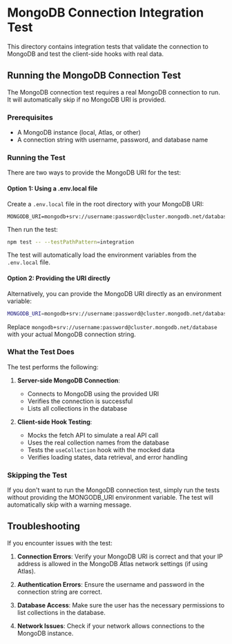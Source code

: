 # MongoDB Connection Integration Test

This directory contains integration tests that validate the connection to MongoDB and test the client-side hooks with real data.

## Running the MongoDB Connection Test

The MongoDB connection test requires a real MongoDB connection to run. It will automatically skip if no MongoDB URI is provided.

### Prerequisites

- A MongoDB instance (local, Atlas, or other)
- A connection string with username, password, and database name

### Running the Test

There are two ways to provide the MongoDB URI for the test:

#### Option 1: Using a .env.local file

Create a `.env.local` file in the root directory with your MongoDB URI:

```
MONGODB_URI=mongodb+srv://username:password@cluster.mongodb.net/database
```

Then run the test:

```bash
npm test -- --testPathPattern=integration
```

The test will automatically load the environment variables from the `.env.local` file.

#### Option 2: Providing the URI directly

Alternatively, you can provide the MongoDB URI directly as an environment variable:

```bash
MONGODB_URI=mongodb+srv://username:password@cluster.mongodb.net/database npm test -- --testPathPattern=integration
```

Replace `mongodb+srv://username:password@cluster.mongodb.net/database` with your actual MongoDB connection string.

### What the Test Does

The test performs the following:

1. **Server-side MongoDB Connection**:
   - Connects to MongoDB using the provided URI
   - Verifies the connection is successful
   - Lists all collections in the database

2. **Client-side Hook Testing**:
   - Mocks the fetch API to simulate a real API call
   - Uses the real collection names from the database
   - Tests the `useCollection` hook with the mocked data
   - Verifies loading states, data retrieval, and error handling

### Skipping the Test

If you don't want to run the MongoDB connection test, simply run the tests without providing the MONGODB_URI environment variable. The test will automatically skip with a warning message.

## Troubleshooting

If you encounter issues with the test:

1. **Connection Errors**: Verify your MongoDB URI is correct and that your IP address is allowed in the MongoDB Atlas network settings (if using Atlas).

2. **Authentication Errors**: Ensure the username and password in the connection string are correct.

3. **Database Access**: Make sure the user has the necessary permissions to list collections in the database.

4. **Network Issues**: Check if your network allows connections to the MongoDB instance.
